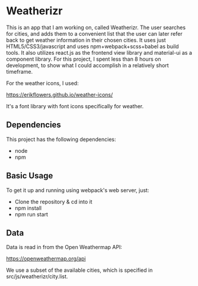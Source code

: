 # Weatherizr

This is an app that I am working on, called Weatherizr.  The user searches for cities, and adds them to a convenient list that the user can later refer back to get weather information in their chosen cities.  It uses just HTML5/CSS3/javascript and uses npm+webpack+scss+babel as build tools.  It also utilizes react.js as the frontend view library and material-ui as a component library.  For this project, I spent less than 8 hours on development, to show what I could accomplish in a relatively short timeframe.

For the weather icons, I used:

https://erikflowers.github.io/weather-icons/

It's a font library with font icons specifically for weather.

Dependencies
------------

This project has the following dependencies:

* node
* npm

Basic Usage
-----------

To get it up and running using webpack's web server, just:

* Clone the repository & cd into it
* npm install
* npm run start

Data
------------------

Data is read in from the Open Weathermap API:

https://openweathermap.org/api

We use a subset of the available cities, which is specified in src/js/weatherizr/city.list.